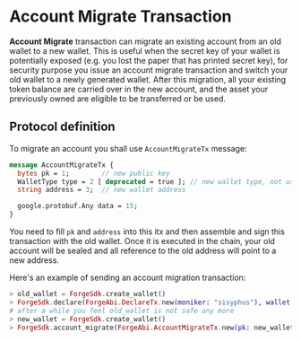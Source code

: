 # Account Migrate Transaction

**Account Migrate** transaction can migrate an existing account from an old wallet to a new wallet. This is useful when the secret key of your wallet is potentially exposed (e.g. you lost the paper that has printed secret key), for security purpose you issue an account migrate transaction and switch your old wallet to a newly generated wallet. After this migration, all your existing token balance are carried over in the new account, and the asset your previously owned are eligible to be transferred or be used.


## Protocol definition

To migrate an account you shall use `AccountMigrateTx` message:

```proto
message AccountMigrateTx {
  bytes pk = 1;        // new public key
  WalletType type = 2 [ deprecated = true ]; // new wallet type, not used any more since address is embedded with this info.
  string address = 3;  // new wallet address

  google.protobuf.Any data = 15;
}

```

You need to fill `pk` and `address` into this itx and then assemble and sign this transaction with the old wallet. Once it is executed in the chain, your old account will be sealed and all reference to the old address will point to a new address.

Here's an example of sending an account migration transaction:

```elixir
> old_wallet = ForgeSdk.create_wallet()
> ForgeSdk.declare(ForgeAbi.DeclareTx.new(moniker: "sisyphus"), wallet: old_wallet)
# after a while you feel old_wallet is not safe any more
> new_wallet = ForgeSdk.create_wallet()
> ForgeSdk.account_migrate(ForgeAbi.AccountMigrateTx.new(pk: new_wallet.pk, address: new_wallet.address), wallet: old_wallet)
```
